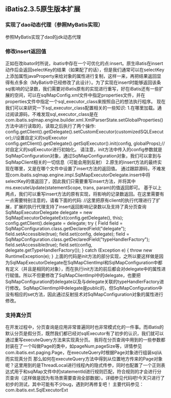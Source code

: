 ## iBatis2.3.5原生版本扩展
### 实现了dao动态代理（参照MyBatis实现）
参照MyBatis实现了dao的jdk动态代理
### 修改insert返回值
正如在改ibator时所说，ibatis中存在一个可优化的点:insert。原生iBatis在insert动作后会返回selectKey的结果（如果配了的话），但是我们通常可以在selectKey上添加属性javaProperty来给对象的属性进行复制，这样一来，再把结果返回显得有点多余（MyBatis中已经修改了此设计）。为了实现在insert时能够返回该条sql影响的记录数，我们需要对iBatis原有的实现进行重写，好在iBatis还有一些扩展的空间，可以在sqlMapConfig.xml文件中指定properties文件，并在properties文件中指定一个sql_executor_class来按照自己的想法执行程序。
现在我们可以来研究一下sql_executor_class配置相关的一些知识:
1.在哪里加载。通过阅读源码，不难发现sql_executor_class是在com.ibatis.sqlmap.engine.builder.xml.XmlParserState.setGlobalProperties()方法中进行读取的，读取之后执行了两个操作:
config.getClient().getDelegate().setCustomExecutor(customizedSQLExecutor);//设置自定义的sqlExecutor
config.getClient().getDelegate().getSqlExecutor().init(config, globalProps);//对自定义的sqlExecutor进行初始化。
请注意，init方法中传入的config参数就是SqlMapConfiguration对象，通过SqlMapConfiguration对象，我们可以拿到与SqlMapClient相关的一切信息（可能会用到反射）
2.原生的insert方法的最终实现在哪里，又是在哪个文件中设置了insert方法的返回值。
通过跟踪源码，不难发现com.ibatis.sqlmap.engine.impl.SqlMapExecutorDelegate.insert中将selectKey的值返回了，因此我们只需要重写insert方法，并将其中ms.executeUpdate(statementScope, trans, param)的值返回即可。
基于以上两点，我们可以重写insert方法的原有实现，将影响的记录数返回。在这里需要有一点需要特别注意的，请看下面的代码:
		//这里把原有client的执行代理进行了扩展，扩展的执行代理支持了insert返回影响记录数以及支持了真分页查询
		SqlMapExecutorDelegate delegate = new SqlMapExecutorDelegateExt(config.getDelegate(), this);
		config.getClient().delegate = delegate;
		try {
			Field field = SqlMapConfiguration.class.getDeclaredField("delegate");
			field.setAccessible(true);
			field.set(config, delegate);
			field = SqlMapConfiguration.class.getDeclaredField("typeHandlerFactory");
			field.setAccessible(true);
			field.set(config, delegate.getTypeHandlerFactory());
		} catch (Exception e) {
			throw new RuntimeException(e);
		}
上面的代码是init方法的部分实现，之所以要这样做是因为SqlMapExecutorDelegate在SqlMapClientImpl和SqlMapConfiguration中都有定义（并且是相同的对象），而在执行init方法的前后都会对delegate中的属性进行赋值。所以不但要修改了SqlMapClientImpl中的delegate，也要把SqlMapConfiguration的delegate以及与delegate关联的typeHandlerFactory进行修改。SqlMapClientImpl中delegate是public的，但SqlMapConfiguration中没有相应的set方法，因此通过反射技术对SqlMapConfiguration对象的属性进行修改。
### 支持真分页
在开发过程中，分页查询是应用非常普遍同时也非常模式化的一件事。而iBatis的默认分页是假分页，既然我们都已经对sqlExecutor有了初步的认识，我们就可以通过重写executeQuery方法来实现真分页。
我将在分页查询中用到的一些参数都封装在了一个叫做Page的类中，如pageNum,pageSize等，详情参见com.ibatis.ext.paging.Page，在executeQuery时根据Page对象进行组装sql从而实现真分页
那么如何在executeQuery方法中得到从位置地方传来的Page对象呢？这里用到的是ThreadLocal进行线程內的隐式传参，同时也配置了一个正则表达式用于和sqlMap文件中的statementId进行规则匹配，符合规则的才会进行分页查询（这样做是因为有场景需要查询全部数据）。详细参见代码吧!今天只进行了初步的测试，其中可能有不少bug，遇到时再修复吧！
主要代码参见：com.ibatis.ext.SqlExecutorExt

